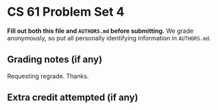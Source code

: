 CS 61 Problem Set 4
===================

**Fill out both this file and `AUTHORS.md` before submitting.** We grade
anonymously, so put all personally identifying information in `AUTHORS.md`.

Grading notes (if any)
----------------------
Requesting regrade. Thanks.

Extra credit attempted (if any)
-------------------------------
